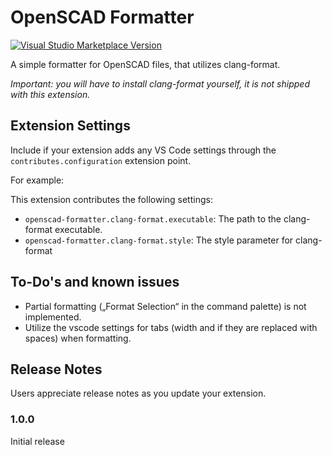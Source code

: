 # OpenSCAD Formatter

[![Visual Studio Marketplace Version](https://vsmarketplacebadge.apphb.com/version/JulianGmp.openscad-formatter.svg)](https://marketplace.visualstudio.com/items?itemName=JulianGmp.openscad-formatter)

A simple formatter for OpenSCAD files, that utilizes clang-format.

*Important: you will have to install clang-format yourself, it is not shipped with this extension.*

## Extension Settings

Include if your extension adds any VS Code settings through the `contributes.configuration` extension point.

For example:

This extension contributes the following settings:

* `openscad-formatter.clang-format.executable`: The path to the clang-format executable.
* `openscad-formatter.clang-format.style`: The style parameter for clang-format

## To-Do's and known issues

- Partial formatting („Format Selection“ in the command palette) is not implemented.
- Utilize the vscode settings for tabs (width and if they are replaced with spaces) when formatting.

## Release Notes

Users appreciate release notes as you update your extension.

### 1.0.0

Initial release
